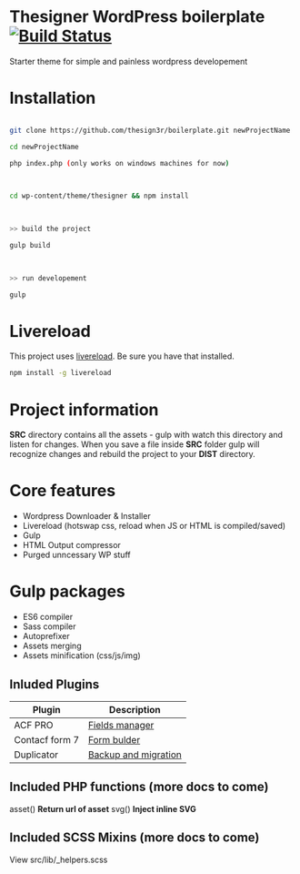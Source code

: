 
# Thesigner WordPress boilerplate  [![Build Status](https://travis-ci.org/joemccann/dillinger.svg?branch=master)](https://travis-ci.org/thesign3r/boilterplate)
Starter theme for simple and painless wordpress developement

  

# Installation

```bash

git clone https://github.com/thesign3r/boilerplate.git newProjectName

cd newProjectName

php index.php (only works on windows machines for now)

  

cd wp-content/theme/thesigner && npm install

  

>> build the project

gulp build

  

>> run developement

gulp

```  
# Livereload
This project uses [livereload](https://www.npmjs.com/package/livereload). Be sure you have that installed.
```bash
npm install -g livereload
```


# Project information
**SRC** directory contains all the assets - gulp with watch this directory and listen for changes.
When you save a file inside **SRC** folder gulp will recognize changes and rebuild the project  to your **DIST** directory.

# Core features
- Wordpress Downloader & Installer
- Livereload (hotswap css, reload when JS or HTML is compiled/saved)
- Gulp
- HTML Output compressor
- Purged unncessary WP stuff

# Gulp packages
- ES6 compiler
- Sass compiler
- Autoprefixer
- Assets merging
- Assets minification (css/js/img)


## Inluded Plugins

| Plugin | Description |
| ------ | ------ |
| ACF PRO | [Fields manager](https://www.advancedcustomfields.com/resources/)|
| Contacf form 7 | [Form bulder](https://wordpress.org/support/plugin/contact-form-7)|
| Duplicator | [Backup and migration](https://snapcreek.com/support/)|

  

## Included PHP functions (more docs to come)

asset() **Return url of asset**
svg() **Inject inline SVG**


## Included SCSS Mixins (more docs to come)

View src/lib/_helpers.scss
